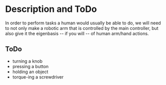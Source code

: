 Description and ToDo
====================

In order to perform tasks a human would usually be able to do, we will need to not only make a robotic arm that is controlled by the
main controller, but also give it the eigenbasis -- if you will -- of human arm/hand actions.


## ToDo

* turning a knob
* pressing a button
* holding an object
* torque-ing a screwdriver
